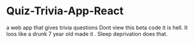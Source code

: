 # Quiz-Trivia-App-React
a web app that gives trivia questions
Dont view this beta code it is hell.
It loos like a drunk 7 year old made it .
Sleep deprivation does that.
